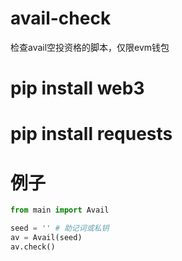 # avail-check
检查avail空投资格的脚本，仅限evm钱包

# pip install web3
# pip install requests

# 例子
```python
from main import Avail

seed = '' # 助记词或私钥
av = Avail(seed)
av.check()

```
